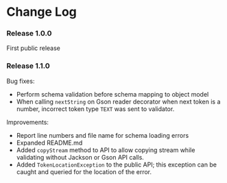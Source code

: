 # Change Log

### Release 1.0.0
First public release

### Release 1.1.0

Bug fixes:
* Perform schema validation before schema mapping to object model
* When calling `nextString` on Gson reader decorator when next token is
  a number, incorrect token type `TEXT` was sent to validator. 

Improvements:

* Report line numbers and file name for schema loading errors
* Expanded README.md
* Added `copyStream` method to API to allow copying stream while
  validating without Jackson or Gson API calls.
* Added `TokenLocationException` to the public API; this exception can
  be caught and queried for the location of the error.